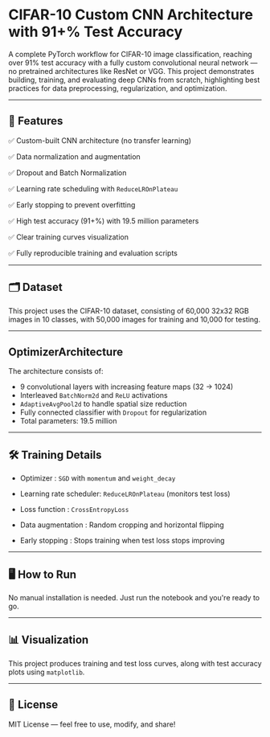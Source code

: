 # CIFAR-10 Custom CNN Architecture with 91+% Test Accuracy

A complete PyTorch workflow for CIFAR-10 image classification, reaching over 91% test accuracy with a fully custom convolutional neural network — no pretrained architectures like ResNet or VGG. This project demonstrates building, training, and evaluating deep CNNs from scratch, highlighting best practices for data preprocessing, regularization, and optimization. 

---

## 📌 Features 

✅ Custom-built CNN architecture (no transfer learning)

✅ Data normalization and augmentation

✅ Dropout and Batch Normalization

✅ Learning rate scheduling with `ReduceLROnPlateau`

✅ Early stopping to prevent overfitting

✅ High test accuracy (91+%) with 19.5 million parameters

✅ Clear training curves visualization

✅ Fully reproducible training and evaluation scripts

---

## 🗂️ Dataset

This project uses the CIFAR-10 dataset, consisting of 60,000 32x32 RGB images in 10 classes, with 50,000 images for training and 10,000 for testing.

---

## OptimizerArchitecture

The architecture consists of:
- 9 convolutional layers with increasing feature maps (32 → 1024)
- Interleaved `BatchNorm2d` and `ReLU` activations
- `AdaptiveAvgPool2d` to handle spatial size reduction
- Fully connected classifier with `Dropout` for regularization
- Total parameters: 19.5 million

---

## 🛠️ Training Details

- Optimizer              : `SGD` with `momentum` and `weight_decay`

- Learning rate scheduler: `ReduceLROnPlateau` (monitors test loss)

- Loss function          : `CrossEntropyLoss`

- Data augmentation      : Random cropping and horizontal flipping

- Early stopping         : Stops training when test loss stops improving

---

## 🖥️ How to Run

No manual installation is needed. Just run the notebook and you're ready to go.

---

## 📊 Visualization

This project produces training and test loss curves, along with test accuracy plots using `matplotlib`.

---

## 📖 License

MIT License — feel free to use, modify, and share!
